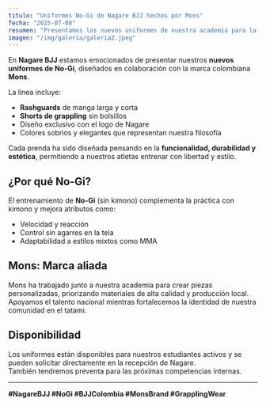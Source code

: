 ```yaml
---
titulo: "Uniformes No-Gi de Nagare BJJ hechos por Mons"
fecha: "2025-07-08"
resumen: "Presentamos los nuevos uniformes de nuestra academia para la práctica de No-Gi, confeccionados por la marca Mons."
imagen: "/img/galeria/galeria2.jpeg"
---
```


En **Nagare BJJ** estamos emocionados de presentar nuestros **nuevos uniformes de No-Gi**, diseñados en colaboración con la marca colombiana **Mons**.

La línea incluye:

- **Rashguards** de manga larga y corta
- **Shorts de grappling** sin bolsillos
- Diseño exclusivo con el logo de Nagare
- Colores sobrios y elegantes que representan nuestra filosofía

Cada prenda ha sido diseñada pensando en la **funcionalidad, durabilidad y estética**, permitiendo a nuestros atletas entrenar con libertad y estilo.

## ¿Por qué No-Gi?

El entrenamiento de **No-Gi** (sin kimono) complementa la práctica con kimono y mejora atributos como:

- Velocidad y reacción
- Control sin agarres en la tela
- Adaptabilidad a estilos mixtos como MMA

## Mons: Marca aliada

Mons ha trabajado junto a nuestra academia para crear piezas personalizadas, priorizando materiales de alta calidad y producción local.  
Apoyamos el talento nacional mientras fortalecemos la identidad de nuestra comunidad en el tatami.

## Disponibilidad

Los uniformes están disponibles para nuestros estudiantes activos y se pueden solicitar directamente en la recepción de Nagare.  
También tendremos preventa para las próximas competencias internas.

---

**#NagareBJJ #NoGi #BJJColombia #MonsBrand #GrapplingWear**
